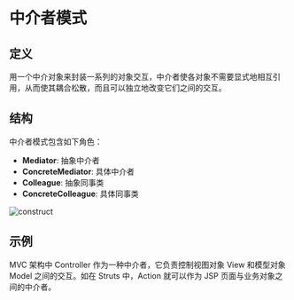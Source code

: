 # 中介者模式

## 定义

用一个中介对象来封装一系列的对象交互，中介者使各对象不需要显式地相互引用，从而使其耦合松散，而且可以独立地改变它们之间的交互。

## 结构

中介者模式包含如下角色：

* **Mediator**: 抽象中介者
* **ConcreteMediator**: 具体中介者
* **Colleague**: 抽象同事类
* **ConcreteColleague**: 具体同事类

![construct](https://i.imgur.com/lkXglIp.png)

## 示例

MVC 架构中 Controller 作为一种中介者，它负责控制视图对象 View 和模型对象 Model 之间的交互。如在 Struts 中，Action 就可以作为 JSP 页面与业务对象之间的中介者。